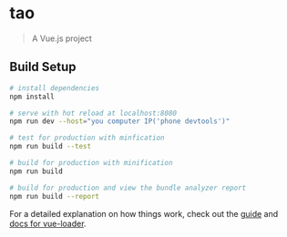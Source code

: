 # tao

> A Vue.js project

## Build Setup

``` bash
# install dependencies
npm install

# serve with hot reload at localhost:8080
npm run dev --host="you computer IP('phone devtools')"

# test for production with minfication
npm run build --test

# build for production with minification
npm run build

# build for production and view the bundle analyzer report
npm run build --report
```

For a detailed explanation on how things work, check out the [guide](http://vuejs-templates.github.io/webpack/) and [docs for vue-loader](http://vuejs.github.io/vue-loader).
